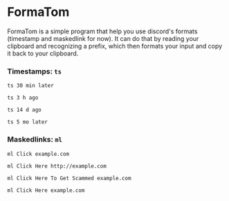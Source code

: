 # FormaTom

FormaTom is a simple program that help you use discord's formats (timestamp and maskedlink for now).
It can do that by reading your clipboard and recognizing a prefix, which then formats your input and copy it back to your clipboard.

### Timestamps: `ts` 

`ts 30 min later`

`ts 3 h ago`

`ts 14 d ago`

`ts 5 mo later`


### Maskedlinks: `ml`

`ml Click example.com`

`ml Click Here http://example.com`

`ml Click Here To Get Scammed example.com`

`ml Click Here example.com`

